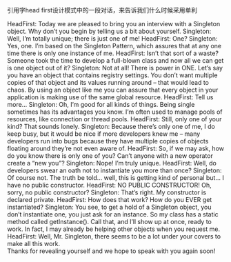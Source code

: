 引用字head first设计模式中的一段对话，来告诉我们什么时候采用单利

HeadFirst:  Today we are pleased to bring you an interview with a Singleton object.  Why don’t 
you begin by telling us a bit about yourself.
Singleton:  Well, I’m totally unique; there is just one of me!
HeadFirst: One?
Singleton: Yes, one.  I’m based on the Singleton Pattern, which assures that at any one time 
there is only one instance of me.
HeadFirst: Isn’t that sort of a waste?  Someone took the time to develop a full-blown class and 
now all we can get is one object out of it?
Singleton: Not at all!  There is power in ONE.  Let’s say you have an object that contains 
registry settings.  You don’t want multiple copies of that object and its values running around 
– that would lead to chaos.  By using an object like me you can assure that every object in your 
application is making use of the same global resource.
HeadFirst: Tell us more…
Singleton: Oh, I’m good for all kinds of things.  Being single sometimes has its advantages you 
know.  I’m often used to manage pools of resources, like connection or thread pools. 
HeadFirst: Still, only one of your kind?  That sounds lonely.
Singleton: Because there’s only one of me, I do keep busy, but it would be nice if more 
developers knew me – many developers run into bugs because they have multiple copies of 
objects floating around they’re not even aware of. 
HeadFirst: So, if we may ask, how do you know there is only one of you?  Can’t anyone with a 
new operator create a “new you”?
Singleton:  Nope!  I’m truly unique.
HeadFirst: Well, do developers swear an oath not to instantiate you more than once?
Singleton: Of course not.  The truth be told… well, this is getting kind of personal but… I 
have no public constructor.
HeadFirst: NO PUBLIC CONSTRUCTOR!  Oh, sorry, no public constructor?
Singleton: That’s right.  My constructor is declared private.
HeadFirst: How does that work?  How do you EVER get instantiated?
Singleton: You see, to get a hold of a Singleton object, you don’t instantiate one, you just ask 
for an instance.  So my class has a static method called getInstance().  Call that, and I’ll show up 
at once, ready to work.  In fact, I may already be helping other objects when you request me.
HeadFirst: Well, Mr. Singleton, there seems to be a lot under your covers to make all this work.  
Thanks for revealing yourself and we hope to speak with you again soon!